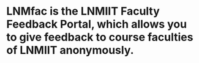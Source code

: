 # LNMfac is the LNMIIT Faculty Feedback Portal, which allows you to give feedback to course faculties of LNMIIT anonymously.

